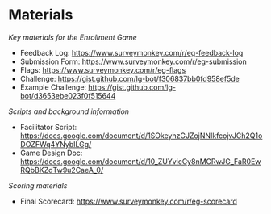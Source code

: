 # Materials

_Key materials for the Enrollment Game_

- Feedback Log: https://www.surveymonkey.com/r/eg-feedback-log
- Submission Form: https://www.surveymonkey.com/r/eg-submission
- Flags: https://www.surveymonkey.com/r/eg-flags
- Challenge: https://gist.github.com/lg-bot/f306837bb0fd958ef5de
- Example Challenge: https://gist.github.com/lg-bot/d3653ebe023f0f515644

_Scripts and background information_

- Facilitator Script: https://docs.google.com/document/d/1SOkeyhzGJZojNNIkfcojvJCh2Q1oDOZFWq4YNybILGg/
- Game Design Doc: https://docs.google.com/document/d/10_ZUYvicCy8nMCRwJG_FaR0EwRQbBKZdTw9u2CaeA_0/

_Scoring materials_

- Final Scorecard: https://www.surveymonkey.com/r/eg-scorecard

